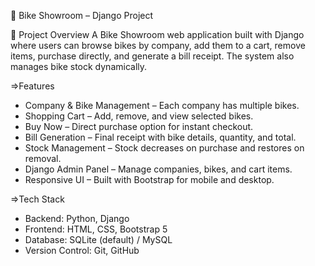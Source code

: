 🚴 Bike Showroom – Django Project

📌 Project Overview
A Bike Showroom web application built with Django where users can browse bikes by company, 
add them to a cart, remove items, purchase directly, and generate a bill receipt. 
The system also manages bike stock dynamically.

=>Features
- Company & Bike Management – Each company has multiple bikes.
- Shopping Cart – Add, remove, and view selected bikes.
- Buy Now – Direct purchase option for instant checkout.
- Bill Generation – Final receipt with bike details, quantity, and total.
- Stock Management – Stock decreases on purchase and restores on removal.
- Django Admin Panel – Manage companies, bikes, and cart items.
- Responsive UI – Built with Bootstrap for mobile and desktop.


=>Tech Stack
- Backend: Python, Django
- Frontend: HTML, CSS, Bootstrap 5
- Database: SQLite (default) / MySQL
- Version Control: Git, GitHub
